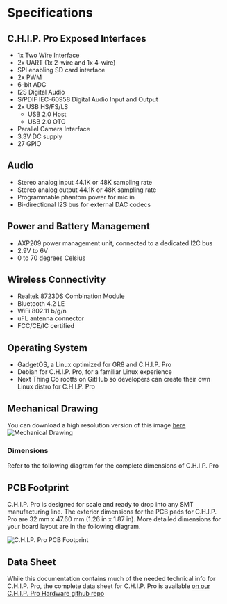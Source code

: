 # Specifications

## C.H.I.P. Pro Exposed Interfaces

* 1x Two Wire Interface
* 2x UART (1x 2-wire and 1x 4-wire)
* SPI enabling SD card interface 
* 2x PWM
* 6-bit ADC
* I2S Digital Audio
* S/PDIF IEC-60958 Digital Audio Input and Output 
* 2x USB HS/FS/LS
	* USB 2.0 Host
	* USB 2.0 OTG
* Parallel Camera Interface 
* 3.3V DC supply
* 27 GPIO

## Audio

* Stereo analog input 44.1K or 48K sampling rate
* Stereo analog output 44.1K or 48K sampling rate
* Programmable phantom power for mic in
* Bi-directional I2S bus for external DAC codecs

## Power and Battery Management

* AXP209 power management unit, connected to a dedicated I2C bus
* 2.9V to 6V
* 0 to 70 degrees Celsius 

## Wireless Connectivity

* Realtek 8723DS Combination Module
* Bluetooth 4.2 LE
* WiFi 802.11 b/g/n
* uFL antenna connector
* FCC/CE/IC certified

## Operating System

* GadgetOS, a Linux optimized for GR8 and C.H.I.P. Pro
* Debian for C.H.I.P. Pro, for a familiar Linux experience
* Next Thing Co rootfs on GitHub so developers can create their own Linux distro for C.H.I.P. Pro

## Mechanical Drawing

You can download a high resolution version of this image [here](CHIP-Pro-PCB.png)
![Mechanical Drawing](images/CHIP-Pro-PCB_sm.png)

### Dimensions

Refer to the following diagram for the complete dimensions of C.H.I.P. Pro

## PCB Footprint

C.H.I.P. Pro is designed for scale and ready to drop into any SMT manufacturing line. The exterior dimensions for the PCB pads for C.H.I.P. Pro are 32 mm x 47.60 mm (1.26 in x 1.87 in). More detailed dimensions for your board layout are in the following diagram.

![C.H.I.P. Pro PCB Footprint](images/CHIP-Pro-Footprint.png)

## Data Sheet

While this documentation contains much of the needed technical info for C.H.I.P. Pro, the complete data sheet for C.H.I.P. Pro is available [on our C.H.I.P. Pro Hardware github repo](https://github.com/NextThingCo/CHIP_Pro-Hardware/raw/master/Datasheets/CHIP_PRO_Datasheet_v1.0.pdf)